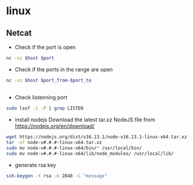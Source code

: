 # linux

## Netcat

- Check if the port is open

```bash
nc -vz $host $port
```

- Check if the ports in the range are open

```bash
nc -vz $host $port_from-$port_to
```

##

- Check listenning port

```bash
sudo lsof -i -P | grep LISTEN
```

- install nodejs
  Download the latest tar.xz NodeJS file from https://nodejs.org/en/download/

```bash
wget https://nodejs.org/dist/v16.13.1/node-v16.13.1-linux-x64.tar.xz
tar -xf node-v#.#.#-linux-x64.tar.xz
sudo mv node-v#.#.#-linux-x64/bin/* /usr/local/bin/
sudo mv node-v#.#.#-linux-x64/lib/node_modules/ /usr/local/lib/
```

- generate rsa key

```bash
ssh-keygen -t rsa -b 2048 -C "message"
```
